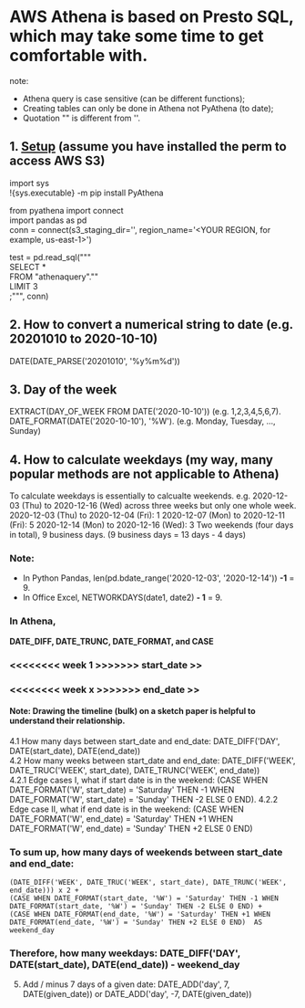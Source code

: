 # AWS Athena is based on Presto SQL, which may take some time to get comfortable with. 
note: 
- Athena query is case sensitive (can be different functions); 
- Creating tables can only be done in Athena not PyAthena (to date); 
- Quotation "" is different from ''.

## 1. [Setup](https://aws.amazon.com/blogs/machine-learning/run-sql-queries-from-your-sagemaker-notebooks-using-amazon-athena/) (assume you have installed the perm to access AWS S3)   
import sys  
!{sys.executable} -m pip install PyAthena  

from pyathena import connect  
import pandas as pd  
conn = connect(s3_staging_dir='<ATHENA QUERY RESULTS LOCATION>',  region_name='<YOUR REGION, for example, us-east-1>')  

test = pd.read_sql("""  
SELECT *  
FROM "athenaquery"."<YOUR TABLE NAME>"  
LIMIT 3  
;""", conn)  
  
## 2. How to convert a numerical string to date (e.g. 20201010 to 2020-10-10)  
   DATE(DATE_PARSE('20201010', '%y%m%d'))  
   
## 3. Day of the week
EXTRACT(DAY_OF_WEEK FROM DATE('2020-10-10'))     (e.g. 1,2,3,4,5,6,7). 
DATE_FORMAT(DATE('2020-10-10'), '%W').   (e.g. Monday, Tuesday, ..., Sunday)

## 4. How to calculate weekdays (my way, many popular methods are not applicable to Athena) 
To calculate weekdays is essentially to calcualte weekends.
e.g. 2020-12-03 (Thu) to 2020-12-16 (Wed) across three weeks but only one whole week.
2020-12-03 (Thu) to 2020-12-04 (Fri): 1
2020-12-07 (Mon) to 2020-12-11 (Fri): 5
2020-12-14 (Mon) to 2020-12-16 (Wed): 3
Two weekends (four days in total), 9 business days. (9 business days = 13 days - 4 days)
### Note:
- In Python Pandas, len(pd.bdate_range('2020-12-03', '2020-12-14')) **-1** = 9. 
- In Office Excel, NETWORKDAYS(date1, date2) **- 1** = 9. 

### In Athena,
**DATE_DIFF, DATE_TRUNC, DATE_FORMAT, and CASE**  

### <<<<<<<< week 1 >>>>>>> start_date >>
### <<<<<<<< week x >>>>>>> end_date >>
#### Note: Drawing the timeline (bulk) on a sketch paper is helpful to understand their relationship.

4.1 How many days between start_date and end_date: DATE_DIFF('DAY', DATE(start_date), DATE(end_date))  
4.2 How many weeks between start_date and end_date: DATE_DIFF('WEEK', DATE_TRUC('WEEK', start_date), DATE_TRUNC('WEEK', end_date))  
4.2.1 Edge cases I, what if start date is in the weekend: (CASE WHEN DATE_FORMAT('W', start_date) = 'Saturday' THEN -1 WHEN DATE_FORMAT('W', start_date) = 'Sunday' THEN -2 ELSE 0 END). 
4.2.2 Edge case II, what if end date is in the weekend: (CASE WHEN DATE_FORMAT('W', end_date) = 'Saturday' THEN +1 WHEN DATE_FORMAT('W', end_date) = 'Sunday' THEN +2 ELSE 0 END)    

### To sum up, how many days of weekends between start_date and end_date:    
    (DATE_DIFF('WEEK', DATE_TRUC('WEEK', start_date), DATE_TRUNC('WEEK', end_date))) x 2 + 
    (CASE WHEN DATE_FORMAT(start_date, '%W') = 'Saturday' THEN -1 WHEN DATE_FORMAT(start_date, '%W') = 'Sunday' THEN -2 ELSE 0 END) +  
    (CASE WHEN DATE_FORMAT(end_date, '%W') = 'Saturday' THEN +1 WHEN DATE_FORMAT(end_date, '%W') = 'Sunday' THEN +2 ELSE 0 END)  AS weekend_day
### Therefore, how many weekdays: DATE_DIFF('DAY', DATE(start_date), DATE(end_date)) - **weekend_day**

5. Add / minus 7 days of a given date: DATE_ADD('day', 7, DATE(given_date)) or DATE_ADD('day', -7, DATE(given_date))
